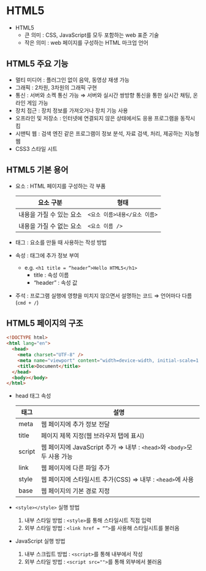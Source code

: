 # HTML5

- HTML5
  - 큰 의미 : CSS, JavaScript를 모두 포함하는 web 표준 기술
  - 작은 의미 : web 페이지를 구성하는 HTML 마크업 언어

## HTML5 주요 기능

- 멀티 미디어 : 플러그인 없이 음악, 동영상 재생 가능
- 그래픽 : 2차원, 3차원의 그래픽 구현
- 통신 : 서버와 소켁 통신 가능 ⇒ 서버와 실시간 쌍방향 통신을 통한 실시간 채팅, 온라인 게임 가능
- 장치 접근 : 장치 정보를 가져오거나 장치 기능 사용
- 오프라인 및 저장소 : 인터넷에 연결되지 않은 상태에서도 응용 프로그램을 동작시킴
- 시맨틱 웹 : 검색 엔진 같은 프로그램이 정보 분석, 자료 검색, 처리, 제공하는 지능형 웹
- CSS3 스타일 시트

## HTML5 기본 용어

- 요소 : HTML 페이지를 구성하는 각 부품

  | 요소 구분                | 형태                          |
  | ------------------------ | ----------------------------- |
  | 내용을 가질 수 있는 요소 | `<요소 이름>내용</요소 이름>` |
  | 내용을 가질 수 없는 요소 | `<요소 이름 />`               |
- 태그 : 요소를 만들 때 사용하는 작성 방법
- 속성 : 태그에 추가 정보 부여
  - e.g. `<h1 title = “header”>Hello HTML5</h1>`
    - title : 속성 이름
    - “header” : 속성 값
- 주석 : 프로그램 실행에 영향을 미치지 않으면서 설명하는 코드 ⇒ 언어마다 다름(`cmd + /`)

## HTML5 페이지의 구조

```html
<!DOCTYPE html>
<html lang="en">
  <head>
    <meta charset="UTF-8" />
    <meta name="viewport" content="width=device-width, initial-scale=1.0" />
    <title>Document</title>
  </head>
  <body></body>
</html>
```

- head 태그 속성

  | 태그   | 설명                                                               |
  | ------ | ------------------------------------------------------------------ |
  | meta   | 웹 페이지에 추가 정보 전달                                         |
  | title  | 페이지 제목 지정(웹 브라우저 탭에 표시)                            |
  | script | 웹 페이지에 JavaScript 추가 ⇒ 내부 : `<head>`와 `<body>`모두 사용 가능 |
  | link   | 웹 페이지에 다른 파일 추가                                         |
  | style  | 웹 페이지에 스타일시트 추가(CSS) ⇒ 내부 : `<head>`에 사용            |
  | base   | 웹 페이지의 기본 경로 지정                                         |
- `<style></style>` 실행 방법
  1. 내부 스타일 방법 : `<style>`를 통해 스타일시트 직접 입력
  2. 외부 스타일 방법 : `<link href = “”>`를 사용해 스타일시트를 불러옴
- JavaScript 실행 방법
  1. 내부 스크립트 방법 : `<script>`를 통해 내부에서 작성
  2. 외부 스타일 방법 : `<script src="">`를 통해 외부에서 불러옴
